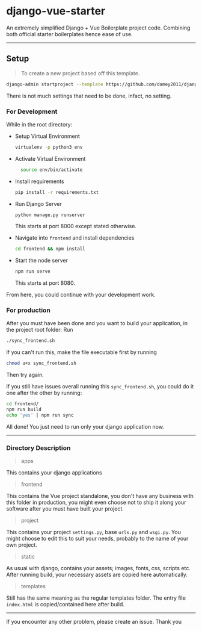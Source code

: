 # django-vue-starter
An extremely simplified Django + Vue Boilerplate project code. Combining both official starter boilerplates hence ease of use.

---

## Setup
> To create a new project based off this template.

```bash
django-admin startproject --template https://github.com/damey2011/django-vue-starter/archive/master.zip project_folder_name
```

There is not much settings that need to be done, infact, no setting.

### For Development 
While in the root directory:
- Setup Virtual Environment 

  ```bash
  virtualenv -p python3 env
  ```
- Activate Virtual Environment

  ```bash
    source env/bin/activate
  ```
- Install requirements

  ```bash
  pip install -r requirements.txt
  ```
- Run Django Server

  ```bash
  python manage.py runserver
  ```
  This starts at port 8000 except stated otherwise.
  
- Navigate into `frontend` and install dependencies

  ```bash
  cd frontend && npm install
  ```
- Start the node server

  ```bash
  npm run serve
  ```
  This starts at port 8080.
  
From here, you could continue with your development work.

### For production
After you must have been done and you want to build your application, in the project root folder:
Run 

```bash
./sync_frontend.sh
```

If you can't run this, make the file executable first by running

```bash
chmod u+x sync_frontend.sh
```
Then try again.

If you still have issues overall running this `sync_frontend.sh`, you could do it one after the other by running:

```bash
cd frontend/
npm run build
echo 'yes' | npm run sync
```

All done! You just need to run only your django application now. 

---

### Directory Description

> apps

This contains your django applications

> frontend

This contains the Vue project standalone, you don't have any business with this folder in production, you might even choose not to ship it 
along your software after you must have built your project.

> project

This contains your project `settings.py`, base `urls.py` and `wsgi.py`. You might choose to edit this to suit your needs, probably to the 
name of your own project.

> static

As usual with django, contains your assets; images, fonts, css, scripts etc. After running build, your necessary assets are copied here
automatically.

> templates

Still has the same meaning as the regular templates folder. The entry file `index.html` is copied/contained here after build.

---

If you encounter any other problem, please create an issue. Thank you
